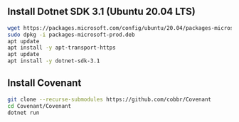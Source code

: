 ## Install Dotnet SDK 3.1 (Ubuntu 20.04 LTS)



```bash
wget https://packages.microsoft.com/config/ubuntu/20.04/packages-microsoft-prod.deb -O packages-microsoft-prod.deb
sudo dpkg -i packages-microsoft-prod.deb
apt update
apt install -y apt-transport-https
apt update
apt install -y dotnet-sdk-3.1
```

## Install Covenant
```bash
git clone --recurse-submodules https://github.com/cobbr/Covenant
cd Covenant/Covenant
dotnet run
```

